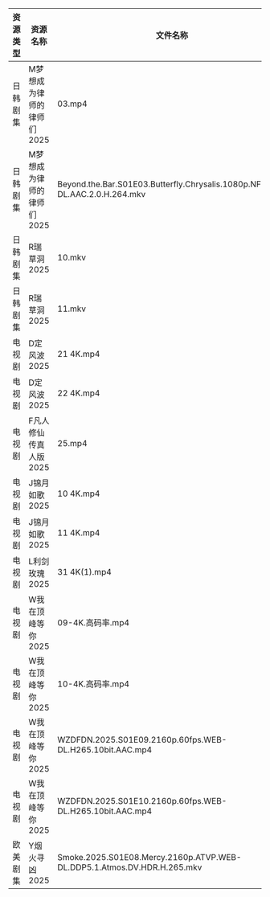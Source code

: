 | 资源类型 | 资源名称            | 文件名称                                                                        | 分享链接                                 | 更新时间                |
| ---- | --------------- | --------------------------------------------------------------------------- | ------------------------------------ | ------------------- |
| 日韩剧集 | M梦想成为律师的律师们2025 | 03.mp4                                                                      | https://pan.quark.cn/s/d4ecaff7fa34  | 2025-08-10 01:26:09 |
| 日韩剧集 | M梦想成为律师的律师们2025 | Beyond.the.Bar.S01E03.Butterfly.Chrysalis.1080p.NF.WEB-DL.AAC.2.0.H.264.mkv | https://pan.quark.cn/s/d4ecaff7fa34  | 2025-08-10 10:25:56 |
| 日韩剧集 | R瑞草洞2025        | 10.mkv                                                                      | https://pan.quark.cn/s/649fc8f75449  | 2025-08-10 01:30:28 |
| 日韩剧集 | R瑞草洞2025        | 11.mkv                                                                      | https://pan.quark.cn/s/649fc8f75449  | 2025-08-10 01:30:31 |
| 电视剧  | D定风波2025        | 21 4K.mp4                                                                   | https://www.alipan.com/s/JczfVyDN3cU | 2025-08-10 10:01:07 |
| 电视剧  | D定风波2025        | 22 4K.mp4                                                                   | https://www.alipan.com/s/JczfVyDN3cU | 2025-08-10 10:01:07 |
| 电视剧  | F凡人修仙传真人版2025   | 25.mp4                                                                      | https://www.alipan.com/s/Nv8hxtNv9F1 | 2025-08-10 16:01:13 |
| 电视剧  | J锦月如歌2025       | 10 4K.mp4                                                                   | https://www.alipan.com/s/jdpjNxUdeEZ | 2025-08-10 10:01:23 |
| 电视剧  | J锦月如歌2025       | 11 4K.mp4                                                                   | https://www.alipan.com/s/jdpjNxUdeEZ | 2025-08-10 10:01:23 |
| 电视剧  | L利剑玫瑰2025       | 31 4K(1).mp4                                                                | https://www.alipan.com/s/rhnmZAsByum | 2025-08-10 10:01:32 |
| 电视剧  | W我在顶峰等你2025     | 09-4K.高码率.mp4                                                               | https://pan.quark.cn/s/cb17e03fd6d6  | 2025-08-10 16:33:46 |
| 电视剧  | W我在顶峰等你2025     | 10-4K.高码率.mp4                                                               | https://pan.quark.cn/s/cb17e03fd6d6  | 2025-08-10 16:33:50 |
| 电视剧  | W我在顶峰等你2025     | WZDFDN.2025.S01E09.2160p.60fps.WEB-DL.H265.10bit.AAC.mp4                    | https://pan.quark.cn/s/cb17e03fd6d6  | 2025-08-10 16:33:58 |
| 电视剧  | W我在顶峰等你2025     | WZDFDN.2025.S01E10.2160p.60fps.WEB-DL.H265.10bit.AAC.mp4                    | https://pan.quark.cn/s/cb17e03fd6d6  | 2025-08-10 16:33:56 |
| 欧美剧集 | Y烟火寻凶2025       | Smoke.2025.S01E08.Mercy.2160p.ATVP.WEB-DL.DDP5.1.Atmos.DV.HDR.H.265.mkv     | https://pan.quark.cn/s/96d5d0ce3ae2  | 2025-08-10 10:38:00 |
